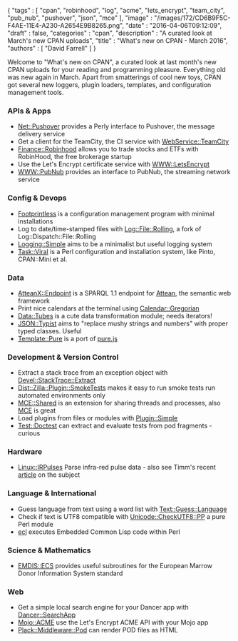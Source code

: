{
   "tags" : [
      "cpan",
      "robinhood",
      "log",
      "acme",
      "lets_encrypt",
      "team_city",
      "pub_nub",
      "pushover",
      "json",
      "mce"
   ],
   "image" : "/images/172/CD6B9F5C-F4AE-11E4-A230-A2654E9B8265.png",
   "date" : "2016-04-06T09:12:09",
   "draft" : false,
   "categories" : "cpan",
   "description" : "A curated look at March's new CPAN uploads",
   "title" : "What's new on CPAN - March 2016",
   "authors" : [
      "David Farrell"
   ]
}



Welcome to "What's new on CPAN", a curated look at last month's new CPAN uploads for your reading and programming pleasure. Everything old was new again in March. Apart from smatterings of cool new toys, CPAN got several new loggers, plugin loaders, templates, and configuration management tools.

### APIs & Apps
* [Net::Pushover](https://metacpan.org/pod/Net::Pushover) provides a Perly interface to Pushover, the message delivery service
* Get a client for the TeamCity, the CI service with [WebService::TeamCity](https://metacpan.org/pod/WebService::TeamCity)
* [Finance::Robinhood](https://metacpan.org/pod/Finance::Robinhood) allows you to trade stocks and ETFs with RobinHood, the free brokerage startup
* Use the Let's Encrypt certificate service with [WWW::LetsEncrypt](https://metacpan.org/pod/WWW::LetsEncrypt)
* [WWW::PubNub](https://metacpan.org/pod/WWW::PubNub) provides an interface to PubNub, the streaming network service

### Config & Devops
* [Footprintless](https://metacpan.org/pod/Footprintless) is a configuration management program with minimal installations
* Log to date/time-stamped files with [Log::File::Rolling](https://metacpan.org/pod/Log::File::Rolling), a fork of Log::Dispatch::File::Rolling
* [Logging::Simple](https://metacpan.org/pod/Logging::Simple) aims to be a minimalist but useful logging system
* [Task::Viral](https://metacpan.org/pod/Task::Viral) is a Perl configuration and installation system, like Pinto, CPAN::Mini et al.

### Data
* [AtteanX::Endpoint](https://metacpan.org/pod/AtteanX::Endpoint) is a SPARQL 1.1 endpoint for [Attean](https://metacpan.org/pod/Attean), the semantic web framework
* Print nice calendars at the terminal using [Calendar::Gregorian](https://metacpan.org/pod/Calendar::Gregorian)
* [Data::Tubes](https://metacpan.org/pod/Data::Tubes) is a cute data transformation module; needs iterators!
* [JSON::Typist](https://metacpan.org/pod/JSON::Typist) aims to "replace mushy strings and numbers" with proper typed classes. Useful
* [Template::Pure](https://metacpan.org/pod/Template::Pure) is a port of [pure.js](http://beebole.com/pure/)

### Development & Version Control
* Extract a stack trace from an exception object with [Devel::StackTrace::Extract](https://metacpan.org/pod/Devel::StackTrace::Extract)
* [Dist::Zilla::Plugin::SmokeTests](https://metacpan.org/pod/Dist::Zilla::Plugin::SmokeTests) makes it easy to run smoke tests run automated environments only
* [MCE::Shared](https://metacpan.org/pod/MCE::Shared) is an extension for sharing threads and processes, also [MCE](https://metacpan.org/pod/MCE) is great
* Load plugins from files or modules with [Plugin::Simple](https://metacpan.org/pod/Plugin::Simple)
* [Test::Doctest](https://metacpan.org/pod/Test::Doctest) can extract and evaluate tests from pod fragments - curious

### Hardware
* [Linux::IRPulses](https://metacpan.org/pod/Linux::IRPulses) Parse infra-red pulse data - also see Timm's recent [article](http://localhost:1313/article/controlling-insanity-by-parsing-ir-codes-with-linux--irpulses/) on the subject

### Language & International
* Guess language from text using a word list with [Text::Guess::Language](https://metacpan.org/pod/Text::Guess::Language)
* Check if text is UTF8 compatible with [Unicode::CheckUTF8::PP](https://metacpan.org/pod/Unicode::CheckUTF8::PP) a pure Perl module
* [ecl](https://metacpan.org/pod/ecl) executes Embedded Common Lisp code within Perl

### Science & Mathematics
* [EMDIS::ECS](https://metacpan.org/pod/EMDIS::ECS) provides useful subroutines for the European Marrow Donor Information System standard

### Web
* Get a simple local search engine for your Dancer app with [Dancer::SearchApp](https://metacpan.org/pod/Dancer::SearchApp)
* [Mojo::ACME](https://metacpan.org/pod/Mojo::ACME) use the Let's Encrypt ACME API with your Mojo app
* [Plack::Middleware::Pod](https://metacpan.org/pod/Plack::Middleware::Pod) can render POD files as HTML